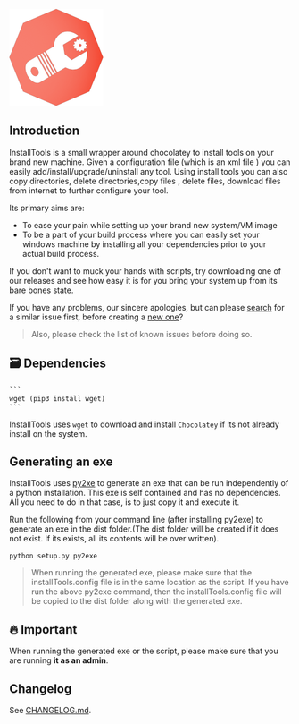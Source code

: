 ![InstallTools][img-logo]

## Introduction

InstallTools is a small wrapper around chocolatey to install tools on your brand new machine. Given a configuration file (which is an xml file ) you can easily add/install/upgrade/uninstall any tool. Using install tools you can also copy directories, delete directories,copy files , delete files, download files from internet to further configure your tool.

Its primary aims are:

-   To ease your pain while setting up your brand new system/VM image
-   To be a part of your build process where you can easily set your windows machine by installing all your dependencies prior to your actual build process.

If you don't want to muck your hands with scripts, try downloading one of our releases and see how easy it is for you bring your system up from its bare bones state.

If you have any problems, our sincere apologies, but can please [search][issues] for a similar issue first, before creating a [new one][new-issue]?

> Also, please check the list of known issues before doing so.

## 🗃️ Dependencies

    ```
    wget (pip3 install wget)
    ```

InstallTools uses `wget` to download and install `Chocolatey` if its not already install on the system.

## Generating an exe

InstallTools uses [py2xe](http://www.py2exe.org/ "Py2exe") to generate an exe that can be run independently of a python installation. This exe is self contained and has no dependencies. All you need to do in that case, is to just copy it and execute it.

Run the following from your command line (after installing py2exe) to generate an exe in the dist folder.(The dist folder will be created if it does not exist. If its exists, all its contents will be over written).

```
python setup.py py2exe
```

> When running the generated exe, please make sure that the installTools.config file is in the same location as the script. If you have run the above py2exe command, then the installTools.config file will be copied to the dist folder along with the generated exe.

## 🔥 Important

When running the generated exe or the script, please make sure that you are running **it as an admin**.

## Changelog

See [CHANGELOG.md][changelog].

<!-- Resources -->

[img-logo]: https://raw.githubusercontent.com/gj1118/Installtools/master/logo.png
[changelog]: https://github.com/gj1118/Installtools/blob/master/CHANGELOG.md
[new-issue]: https://github.com/gj1118/Installtools/issues/new
[issues]: https://github.com/gj1118/Installtools/issues
